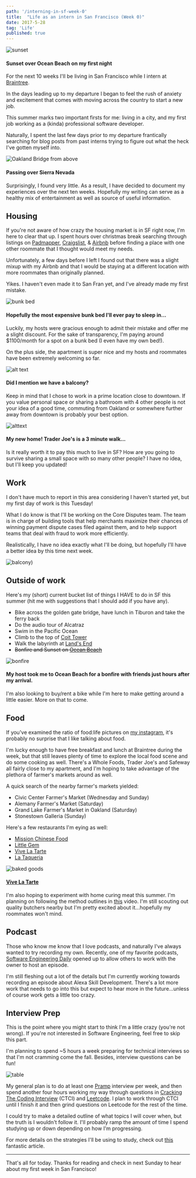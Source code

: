 ```yaml
---
path: '/interning-in-sf-week-0'
title:  "Life as an intern in San Francisco (Week 0)"
date: 2017-5-28
tag: 'Life'
published: true
---
```


[1]:/img/posts/2017-05-28/apt.png
[2]:/img/posts/2017-05-28/muffin.jpg
[3]:/img/posts/2017-05-28/balcony.jpg
[4]:/img/posts/2017-05-28/plane.jpg
[5]:/img/posts/2017-05-28/bakedgood.png
[6]:/img/posts/2017-05-28/bonfire.png
[7]:/img/posts/2017-05-28/table.jpg
[8]:/img/posts/2017-05-28/sunset.jpg
[9]:/img/posts/2017-05-28/bunkbed.jpg

![sunset](./sunset.jpg)
#### Sunset over Ocean Beach on my first night
For the next 10 weeks I'll be living in San Francisco while I intern at [Braintree](https://www.braintreepayments.com/?partner_source=US_DT_SEA_GGL_TXT_RES_DEV_CPC_GW_YBR&gclid=CIqqk53tidQCFRZLDQod6CUE4w&gclsrc=aw.ds&dclid=CPjquJ3tidQCFc9ANwodoGIGTg).


In the days leading up to my departure I began to feel the rush of anxiety and excitement that comes with moving across the country to start a new job.

This summer marks two important firsts for me: living in a city, and my first job working as a (kinda) professional software developer.

Naturally, I spent the last few days prior to my departure frantically searching for blog posts from past interns trying to figure out what the heck I've gotten myself into.

![Oakland Bridge from above](./plane.jpg)
#### Passing over Sierra Nevada

Surprisingly, I found very little.  As a result, I have decided to document my experiences over the next ten weeks.  Hopefully my writing can serve as a healthy mix of entertainment as well as source of useful information.

## Housing
If you're not aware of how crazy the housing market is in SF right now, I'm here to clear that up.  I spent hours over christmas break searching through listings on [Padmapper](https://www.padmapper.com/), [Craigslist](https://www.craigslist.org/about/sites), & [Airbnb](https://www.airbnb.com/) before finding a place with one other roommate that I thought would meet my needs.

Unfortunately, a few days before I left I found out that there was a slight mixup with my Airbnb and that I would be staying at a different location with more roommates than originally planned.

Yikes.  I haven't even made it to San Fran yet, and I've already made my first mistake.

![bunk bed](./bunkbed.jpg)
#### Hopefully the most expensive bunk bed I'll ever pay to sleep in...

Luckily, my hosts were gracious enough to admit their mistake and offer me a slight discount.  For the sake of transparency, I'm paying around $1100/month for a spot on a bunk bed (I even have my own bed!).

On the plus side, the apartment is super nice and my hosts and roommates have been extremely welcoming so far.

![alt text](./muffin.jpg)
#### Did I mention we have a balcony?

Keep in mind that I chose to work in a prime location close to downtown. If you value personal space or sharing a bathroom with 4 other people is not your idea of a good time, commuting from Oakland or somewhere further away from downtown is probably your best option.

![alttext](./apt.png)
#### My new home! Trader Joe's is a 3 minute walk...

Is it really worth it to pay this much to live in SF?  How are you going to survive sharing a small space with so many other people?  I have no idea, but I'll keep you updated!

## Work
I don't have much to report in this area considering I haven't started yet, but my first day of work is this Tuesday!

What I do know is that I'll be working on the Core Disputes team.  The team is in charge of building tools that help merchants maximize their chances of winning payment dispute cases filed against them, and to help support teams that deal with fraud to work more efficiently.

Realistically, I have no idea exactly what I'll be doing, but hopefully I'll have a better idea by this time next week.

![balcony](./balcony.jpg))

## Outside of work

Here's my (short) current bucket list of things I HAVE to do in SF this summer (hit me with suggestions that I should add if you have any).

* Bike across the golden gate bridge, have lunch in Tiburon and take the ferry back
* Do the audio tour of Alcatraz
* Swim in the Pacific Ocean
* Climb to the top of [Coit Tower](http://sfrecpark.org/destination/telegraph-hill-pioneer-park/coit-tower/)
* Walk the labyrinth at [Land's End](https://localwiki.org/sf/Land%27s_End_Labyrinth)
* ~~Bonfire and Sunset on [Ocean Beach](http://www.parksconservancy.org/visit/park-sites/ocean-beach.html?referrer=https://www.google.com/)~~

![bonfire](./bonfile.png)
#### My host took me to Ocean Beach for a bonfire with friends just hours after my arrival.

I'm also looking to buy/rent a bike while I'm here to make getting around a little easier.  More on that to come.

## Food
If you've examined the ratio of food:life pictures on [my instagram](https://www.instagram.com/taytaytrey/), it's probably no surprise that I like talking about food.

I'm lucky enough to have free breakfast and lunch at Braintree during the week, but that still leaves plenty of time to explore the local food scene and do some cooking as well.  There's a Whole Foods, Trader Joe's and Safeway all fairly close to my apartment, and I'm hoping to take advantage of the plethora of farmer's markets around as well.

A quick search of the nearby farmer's markets yielded:
* Civic Center Farmer's Market (Wednesday and Sunday)
* Alemany Farmer's Market (Saturday)
* Grand Lake Farmer's Market in Oakland (Saturday)
* Stonestown Galleria (Sunday)

Here's a few restaurants I'm eying as well:
* [Mission Chinese Food](https://missionchinesefood.com/sf/)
* [Little Gem](http://www.littlegem.restaurant/)
* [Vive La Tarte](http://www.littlegem.restaurant/)
* [La Taqueria](https://www.facebook.com/LaTaqSF)

![baked goods](./bakedgood.png)
#### [Vive La Tarte](https://www.instagram.com/vivelatarte/)
I'm also hoping to experiment with home curing meat this summer.  I'm planning on following the method outlines in [this](https://www.youtube.com/watch?v=cEkdCgAMgpw) video.  I'm still scouting out quality butchers nearby but I'm pretty excited about it...hopefully my roommates won't mind.

## Podcast
Those who know me know that I love podcasts, and naturally I've always wanted to try recording my own.  Recently, one of my favorite podcasts, [Software Engineering Daily](http://softwareengineeringdaily.com/) opened up to allow others to work with the owner to host an episode.

I'm still fleshing out a lot of the details but I'm currently working towards recording an episode about Alexa Skill Development.  There's a lot more work that needs to go into this but expect to hear more in the future...unless of course work gets a little too crazy.

## Interview Prep
This is the point where you might start to think I'm a little crazy (you're not wrong).  If you're not interested in Software Engineering, feel free to skip this part.

I'm planning to spend ~5 hours a week preparing for technical interviews so that I'm not cramming come the fall.  Besides, interview questions can be fun!

![table](./table.jpg)

My general plan is to do at least one [Pramp](https://www.pramp.com/#/) interview per week, and then spend another four hours working my way through questions in [Cracking The Coding Interview](https://www.amazon.com/Cracking-Coding-Interview-Programming-Questions/dp/0984782850/ref=pd_lpo_sbs_14_t_0?_encoding=UTF8&psc=1&refRID=VG1PWFRM79JXCBAZ2GSW) (CTCI) and [Leetcode](https://leetcode.com/).  I plan to work through CTCI until I finish it and then grind questions on Leetcode for the rest of the time.

I could try to make a detailed outline of what topics I will cover when, but the truth is I wouldn't follow it.  I'll probably ramp the amount of time I spend studying up or down depending on how I'm progressing.

For more details on the strategies I'll be using to study, check out [this](http://haseebq.com/how-to-break-into-tech-job-hunting-and-interviews/) fantastic article.

____

That's all for today.  Thanks for reading and check in next Sunday to hear about my first week in San Francisco!
